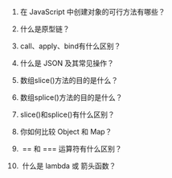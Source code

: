 1. 在 JavaScript 中创建对象的可行方法有哪些？



2. 什么是原型链？



3. call、apply、bind有什么区别？



4. 什么是 JSON 及其常见操作？



5. 数组slice()方法的目的是什么？



6. 数组splice()方法的目的是什么？



7. slice()和splice()有什么区别？



8. 你如何比较 Object 和 Map？



9. ​	== 和 === 运算符有什么区别？



10. ​	什么是 lambda 或 箭头函数？

